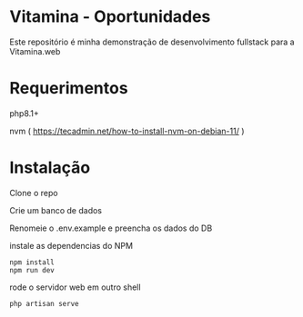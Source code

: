 # Vitamina - Oportunidades

Este repositório é minha demonstração de desenvolvimento fullstack para a Vitamina.web

# Requerimentos

php8.1+

nvm ( https://tecadmin.net/how-to-install-nvm-on-debian-11/ ) 

# Instalação

Clone o repo

Crie um banco de dados

Renomeie o .env.example e preencha os dados do DB

instale as dependencias do NPM

    npm install
    npm run dev

rode o servidor web em outro shell

    php artisan serve